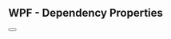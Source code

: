 ## WPF - Dependency Properties ##

 <Button  Height = "40" Width = "175" Margin = "10" Content = "Dependency Property">
            <Button.Style>
                <Style TargetType = "{x:Type Button}">
                    <Style.Triggers>

                        <Trigger Property = "IsMouseOver" Value = "True">
                            <Setter Property = "BorderThickness" Value = "5" />
                            <Setter Property = "Foreground" Value = "red" />
                        </Trigger>

                    </Style.Triggers>
                </Style>
            </Button.Style>
        </Button>
